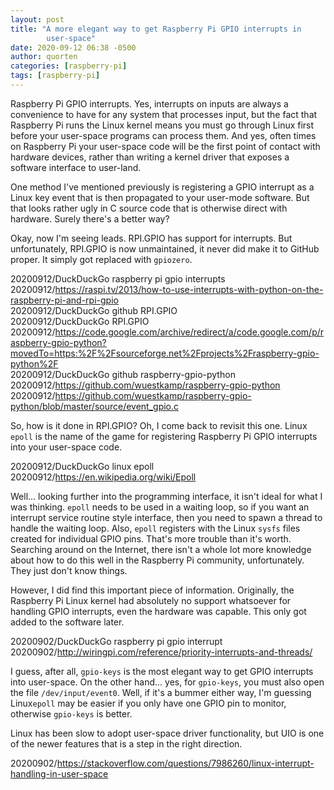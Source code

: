 ```yaml
---
layout: post
title: "A more elegant way to get Raspberry Pi GPIO interrupts in
        user-space"
date: 2020-09-12 06:38 -0500
author: quorten
categories: [raspberry-pi]
tags: [raspberry-pi]
---
```


Raspberry Pi GPIO interrupts.  Yes, interrupts on inputs are always a
convenience to have for any system that processes input, but the fact
that Raspberry Pi runs the Linux kernel means you must go through
Linux first before your user-space programs can process them.  And
yes, often times on Raspberry Pi your user-space code will be the
first point of contact with hardware devices, rather than writing a
kernel driver that exposes a software interface to user-land.

One method I've mentioned previously is registering a GPIO interrupt
as a Linux key event that is then propagated to your user-mode
software.  But that looks rather ugly in C source code that is
otherwise direct with hardware.  Surely there's a better way?

Okay, now I'm seeing leads.  RPI.GPIO has support for interrupts.  But
unfortunately, RPI.GPIO is now unmaintained, it never did make it to
GitHub proper.  It simply got replaced with `gpiozero`.

<!-- more -->

20200912/DuckDuckGo raspberry pi gpio interrupts  
20200912/https://raspi.tv/2013/how-to-use-interrupts-with-python-on-the-raspberry-pi-and-rpi-gpio  
20200912/DuckDuckGo github RPI.GPIO  
20200912/DuckDuckGo RPI.GPIO  
20200912/https://code.google.com/archive/redirect/a/code.google.com/p/raspberry-gpio-python?movedTo=https:%2F%2Fsourceforge.net%2Fprojects%2Fraspberry-gpio-python%2F  
20200912/DuckDuckGo github raspberry-gpio-python  
20200912/https://github.com/wuestkamp/raspberry-gpio-python  
20200912/https://github.com/wuestkamp/raspberry-gpio-python/blob/master/source/event_gpio.c

So, how is it done in RPI.GPIO?  Oh, I come back to revisit this one.
Linux `epoll` is the name of the game for registering Raspberry Pi
GPIO interrupts into your user-space code.

20200912/DuckDuckGo linux epoll  
20200912/https://en.wikipedia.org/wiki/Epoll

Well... looking further into the programming interface, it isn't ideal
for what I was thinking.  `epoll` needs to be used in a waiting loop,
so if you want an interrupt service routine style interface, then you
need to spawn a thread to handle the waiting loop.  Also, `epoll`
registers with the Linux `sysfs` files created for individual GPIO
pins.  That's more trouble than it's worth.  Searching around on the
Internet, there isn't a whole lot more knowledge about how to do this
well in the Raspberry Pi community, unfortunately.  They just don't
know things.

However, I did find this important piece of information.  Originally,
the Raspberry Pi Linux kernel had absolutely no support whatsoever for
handling GPIO interrupts, even the hardware was capable.  This only
got added to the software later.

20200902/DuckDuckGo raspberry pi gpio interrupt  
20200902/http://wiringpi.com/reference/priority-interrupts-and-threads/

I guess, after all, `gpio-keys` is the most elegant way to get GPIO
interrupts into user-space.  On the other hand... yes, for
`gpio-keys`, you must also open the file `/dev/input/event0`.  Well,
if it's a bummer either way, I'm guessing Linux`epoll` may be easier
if you only have one GPIO pin to monitor, otherwise `gpio-keys` is
better.

Linux has been slow to adopt user-space driver functionality, but UIO
is one of the newer features that is a step in the right direction.

20200902/https://stackoverflow.com/questions/7986260/linux-interrupt-handling-in-user-space
